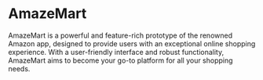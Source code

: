 # AmazeMart
AmazeMart is a powerful and feature-rich prototype of the renowned Amazon app, designed to provide users with an exceptional online shopping experience. With a user-friendly interface and robust functionality, AmazeMart aims to become your go-to platform for all your shopping needs.
